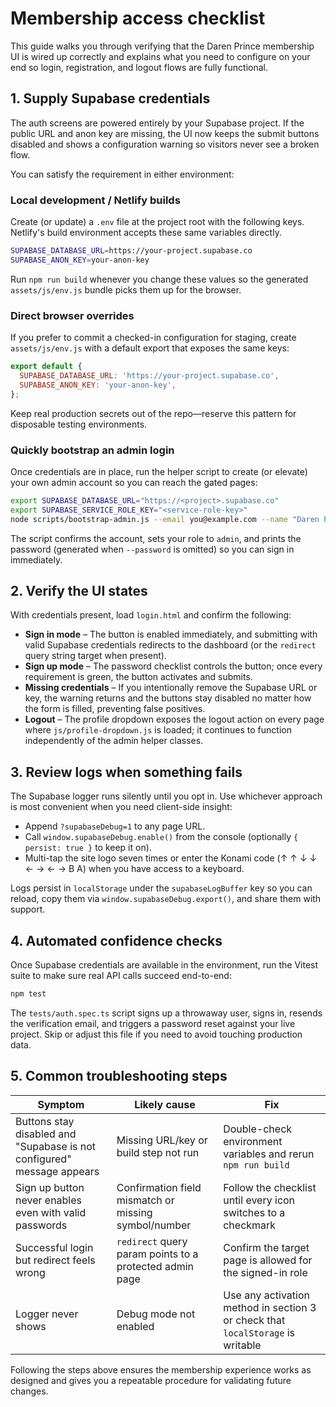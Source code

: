 # Membership access checklist

This guide walks you through verifying that the Daren Prince membership UI is wired up correctly and explains what you need to
configure on your end so login, registration, and logout flows are fully functional.

## 1. Supply Supabase credentials

The auth screens are powered entirely by your Supabase project. If the public URL and anon key are missing, the UI now keeps the
submit buttons disabled and shows a configuration warning so visitors never see a broken flow.

You can satisfy the requirement in either environment:

### Local development / Netlify builds

Create (or update) a `.env` file at the project root with the following keys. Netlify's build environment accepts these same
variables directly.

```bash
SUPABASE_DATABASE_URL=https://your-project.supabase.co
SUPABASE_ANON_KEY=your-anon-key
```

Run `npm run build` whenever you change these values so the generated `assets/js/env.js` bundle picks them up for the browser.

### Direct browser overrides

If you prefer to commit a checked-in configuration for staging, create `assets/js/env.js` with a default export that exposes the
same keys:

```js
export default {
  SUPABASE_DATABASE_URL: 'https://your-project.supabase.co',
  SUPABASE_ANON_KEY: 'your-anon-key',
};
```

Keep real production secrets out of the repo—reserve this pattern for disposable testing environments.

### Quickly bootstrap an admin login

Once credentials are in place, run the helper script to create (or elevate) your own admin account so you can reach the gated
pages:

```bash
export SUPABASE_DATABASE_URL="https://<project>.supabase.co"
export SUPABASE_SERVICE_ROLE_KEY="<service-role-key>"
node scripts/bootstrap-admin.js --email you@example.com --name "Daren Prince"
```

The script confirms the account, sets your role to `admin`, and prints the password (generated when `--password` is omitted)
so you can sign in immediately.

## 2. Verify the UI states

With credentials present, load `login.html` and confirm the following:

- **Sign in mode** – The button is enabled immediately, and submitting with valid Supabase credentials redirects to the dashboard
  (or the `redirect` query string target when present).
- **Sign up mode** – The password checklist controls the button; once every requirement is green, the button activates and submits.
- **Missing credentials** – If you intentionally remove the Supabase URL or key, the warning returns and the buttons stay disabled
  no matter how the form is filled, preventing false positives.
- **Logout** – The profile dropdown exposes the logout action on every page where `js/profile-dropdown.js` is loaded; it continues to
  function independently of the admin helper classes.

## 3. Review logs when something fails

The Supabase logger runs silently until you opt in. Use whichever approach is most convenient when you need client-side insight:

- Append `?supabaseDebug=1` to any page URL.
- Call `window.supabaseDebug.enable()` from the console (optionally `{ persist: true }` to keep it on).
- Multi-tap the site logo seven times or enter the Konami code (↑ ↑ ↓ ↓ ← → ← → B A) when you have access to a keyboard.

Logs persist in `localStorage` under the `supabaseLogBuffer` key so you can reload, copy them via `window.supabaseDebug.export()`, and
share them with support.

## 4. Automated confidence checks

Once Supabase credentials are available in the environment, run the Vitest suite to make sure real API calls succeed end-to-end:

```bash
npm test
```

The `tests/auth.spec.ts` script signs up a throwaway user, signs in, resends the verification email, and triggers a password reset
against your live project. Skip or adjust this file if you need to avoid touching production data.

## 5. Common troubleshooting steps

| Symptom | Likely cause | Fix |
| --- | --- | --- |
| Buttons stay disabled and "Supabase is not configured" message appears | Missing URL/key or build step not run | Double-check environment variables and rerun `npm run build` |
| Sign up button never enables even with valid passwords | Confirmation field mismatch or missing symbol/number | Follow the checklist until every icon switches to a checkmark |
| Successful login but redirect feels wrong | `redirect` query param points to a protected admin page | Confirm the target page is allowed for the signed-in role |
| Logger never shows | Debug mode not enabled | Use any activation method in section 3 or check that `localStorage` is writable |

Following the steps above ensures the membership experience works as designed and gives you a repeatable procedure for validating
future changes.
